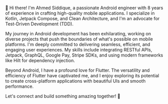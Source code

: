 👋 Hi there! I'm Ahmed Siddique, a passionate Android engineer with 8 years of experience in crafting high-quality mobile applications. I specialize in Kotlin, Jetpack Compose, and Clean Architecture, and I'm an advocate for Test-Driven Development (TDD). 

My journey in Android development has been exhilarating, working on diverse projects that push the boundaries of what's possible on mobile platforms. I'm deeply committed to delivering seamless, efficient, and engaging user experiences. My skills include integrating RESTful APIs, Jetpack, GraphQL, Google Pay, Stripe SDKs, and using modern frameworks like Hilt for dependency injection.

Beyond Android, I have a profound love for Flutter. The versatility and efficiency of Flutter have captivated me, and I enjoy exploring its potential to create cross-platform applications with beautiful UIs and smooth performance.

Let's connect and build something amazing together! 🚀
